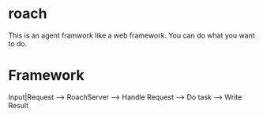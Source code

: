roach
=====

This is an agent framwork like a web framework. You can  do what you want to do.

Framework
=========

Input|Request --> RoachServer  --> Handle Request --> Do task --> Write Result
